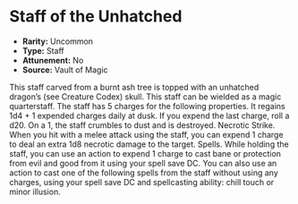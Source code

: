 # Staff of the Unhatched

- **Rarity:** Uncommon
- **Type:** Staff
- **Attunement:** No
- **Source:** Vault of Magic

This staff carved from a burnt ash tree is topped with an unhatched dragon’s (see Creature Codex) skull. This staff can be wielded as a magic quarterstaff. The staff has 5 charges for the following properties. It regains 1d4 + 1 expended charges daily at dusk. If you expend the last charge, roll a d20. On a 1, the staff crumbles to dust and is destroyed. Necrotic Strike. When you hit with a melee attack using the staff, you can expend 1 charge to deal an extra 1d8 necrotic damage to the target. Spells. While holding the staff, you can use an action to expend 1 charge to cast bane or protection from evil and good from it using your spell save DC. You can also use an action to cast one of the following spells from the staff without using any charges, using your spell save DC and spellcasting ability: chill touch or minor illusion.
